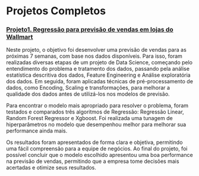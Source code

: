 # Projetos Completos

### [Projeto1. Regressão para previsão de vendas em lojas do Wallmart](https://github.com/igormartins0301/ProjetosCompletos/blob/main/regressao_wallmart.ipynb)
Neste projeto, o objetivo foi desenvolver uma previsão de vendas para as próximas 7 semanas, com base nos dados disponíveis. Para isso, foram realizadas diversas etapas de um projeto de Data Science, começando pelo entendimento do problema e tratamento dos dados, passando pela análise estatística descritiva dos dados, Feature Engineering e Análise exploratória dos dados. Em seguida, foram aplicadas técnicas de pré-processamento de dados, como Encoding, Scaling e transformações, para melhorar a qualidade dos dados antes de utilizá-los nos modelos de previsão.

Para encontrar o modelo mais apropriado para resolver o problema, foram testados e comparados três algoritmos de Regressão: Regressão Linear, Random Forest Regressor e Xgboost. Foi realizada uma tunagem de hiperparâmetros no modelo que desempenhou melhor para melhorar sua performance ainda mais.

Os resultados foram apresentados de forma clara e objetiva, permitindo uma fácil compreensão para a equipe de negócios. Ao final do projeto, foi possível concluir que o modelo escolhido apresentou uma boa performance na previsão de vendas, permitindo que a empresa tome decisões mais acertadas e otimize seus resultados.
